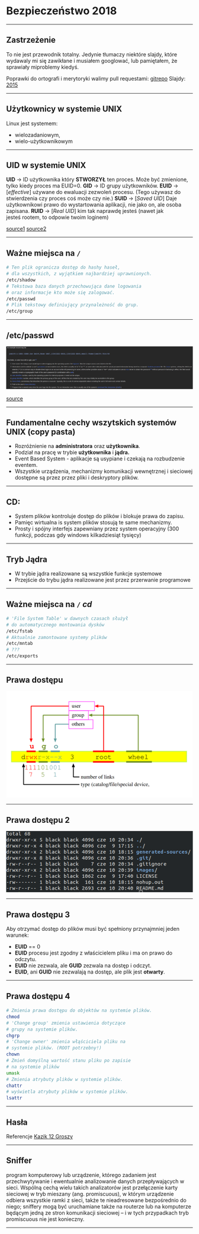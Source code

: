 

<!-- $theme: gaia -->

# Bezpieczeństwo 2018

---

## Zastrzeżenie

To nie jest przewodnik totalny. Jedynie tłumaczy niektóre slajdy, które wydawaly mi się zawikłane i musiałem googlować, lub pamiętałem, że sprawiały miproblemy kiedyś.

Poprawki do ortografi i merytoryki walimy pull requestami: [gitrepo](github.com/TheMesoria/non-total-guide)
Slajdy: [2015](http://dream.ict.pwr.wroc.pl/ssn/bus-www.pdf)

---

## Użytkownicy w systemie UNIX

Linux jest systemem: 

- wielozadaniowym,
- wielo-użytkownikowym

---

## UID w systemie UNIX

**UID** -> ID użytkownika który **STWORZYŁ** ten proces. Może być zmienione, tylko kiedy  proces ma EUID=0.
**GID** -> ID grupy użytkowników.
**EUID** -> [*effective*] używane do ewaluacji zezwoleń procesu. (Tego używasz do stwierdzenia czy proces coś może czy nie.)
**SUID** -> [*Saved UID*] Daje użytkownikowi prawo do wystartowania aplikacji, nie jako on, ale osoba zapisana.
**RUID** -> [*Real UID*] kim tak naprawdę jesteś (nawet jak jesteś rootem, to odpowie twoim loginem)

[source1](https://stackoverflow.com/questions/205070/whats-the-deal-with-all-the-different-uids-a-process-can-have)
[source2](https://www.linux.com/blog/what-suid-and-how-set-suid-linuxunix)

---

## Ważne miejsca na `/`

```bash
# Ten plik ogranicza dostęp do hashy haseł,
# dla wszystkich, z wyjątkiem najbardziej uprawnionych.
/etc/shadow
# Tekstowa baza danych przechowująca dane logowania
# oraz informacje kto może się zalogować.
/etc/passwd
# Plik tekstowy definiujący przynależność do grup.
/etc/group
```

---

## /etc/passwd

![wiki](images/passwd.png)

[source](https://en.wikipedia.org/wiki/Passwd#Password_file)

---

## Fundamentalne cechy wszytskich systemów UNIX (copy pasta)

- Rozróżnienie na **administratora** oraz **użytkownika**.
- Podział na pracę w trybie **użytkownika** i **jądra.**
- Event Based System - aplikacje są usypiane i czekają na rozbudzenie eventem.
- Wszystkie urządzenia, mechanizmy komunikacji wewnętrznej i sieciowej dostępne są przez przez pliki i deskryptory plików.

---

## CD:

- System plików kontroluje dostęp do plików i blokuje prawa do zapisu.
- Pamięc wirtualna is system plików stosują te same mechanizmy.
- Prosty i spójny interfejs zapewniany przez system operacyjny (300 funkcji, podczas gdy windows kilkadziesiąt tysięcy)

---

## Tryb Jądra

- W trybie jądra realizowane są wszystkie funkcje systemowe
- Przejście do trybu jądra realizowane jest przez przerwanie programowe

---

## Ważne miejsca na `/` *cd*

```bash
# 'File System Table' w dawnych czasach służył 
# do automatycznego montowania dysków
/etc/fstab
# Aktualnie zamontowane systemy plików
/etc/mntab
# ???
/etc/exports
```

---

## Prawa dostępu

![](images/file.png)

---

## Prawa dostępu 2

![](images/example_1.png)

---

## Prawa dostępu 3

Aby otrzymać dostęp do plików musi być spełniony przynajmniej jeden warunek:

- **EUID** == 0
- **EUID** procesu jest zgodny z właścicielem pliku i ma on prawo do odczytu.
- **EUID** nie zezwala, ale **GUID** zezwala na dostęp i odczyt.
- **EUID**, ani **GUID** nie zezwalają na dostęp, ale plik jest **otwarty**.

---

## Prawa dostępu 4

```bash
# Zmienia prawa dostępu do objektów na systemie plików.
chmod
# 'Change group' zmienia ustawienia dotyczące
# grupy na systemie plików.
chgrp
# 'Change owner' zmienia włąściciela pliku na
# systemie plików. (ROOT potrzebny!)
chown
# Zmień domyślną wartość stanu pliku po zapisie
# na systemie plików
umask
# Zmienia atrybuty plików w systemie plików.
chattr
# wyświetla atrybuty plików w systemie plików.
lsattr
```

---

## Hasła

Referencje
[Kazik 12 Groszy](https://www.youtube.com/watch?v=mnmcdWiotds)

---

## Sniffer

program komputerowy lub urządzenie, którego zadaniem jest przechwytywanie i ewentualnie analizowanie danych przepływających w sieci.
Wspólną cechą wielu takich analizatorów jest przełączenie karty sieciowej w tryb mieszany (ang. promiscuous), w którym urządzenie odbiera wszystkie ramki z sieci, także te nieadresowane bezpośrednio do niego; sniffery mogą być uruchamiane także na routerze lub na komputerze będącym jedną ze stron komunikacji sieciowej – i w tych przypadkach tryb promiscuous nie jest konieczny.

---

